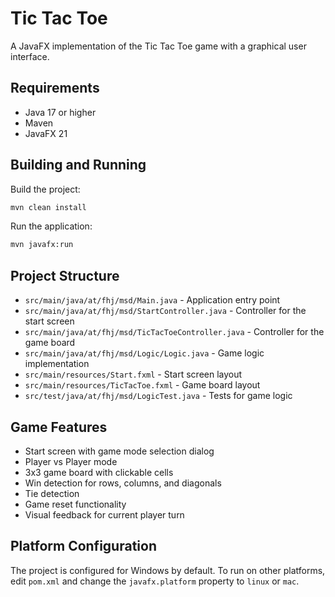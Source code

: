 # Tic Tac Toe

A JavaFX implementation of the Tic Tac Toe game with a graphical user interface.

## Requirements

- Java 17 or higher
- Maven
- JavaFX 21

## Building and Running

Build the project:
```bash
mvn clean install
```

Run the application:
```bash
mvn javafx:run
```

## Project Structure

- `src/main/java/at/fhj/msd/Main.java` - Application entry point
- `src/main/java/at/fhj/msd/StartController.java` - Controller for the start screen
- `src/main/java/at/fhj/msd/TicTacToeController.java` - Controller for the game board
- `src/main/java/at/fhj/msd/Logic/Logic.java` - Game logic implementation
- `src/main/resources/Start.fxml` - Start screen layout
- `src/main/resources/TicTacToe.fxml` - Game board layout
- `src/test/java/at/fhj/msd/LogicTest.java` - Tests for game logic

## Game Features

- Start screen with game mode selection dialog
- Player vs Player mode
- 3x3 game board with clickable cells
- Win detection for rows, columns, and diagonals
- Tie detection
- Game reset functionality
- Visual feedback for current player turn

## Platform Configuration

The project is configured for Windows by default. To run on other platforms, edit `pom.xml` and change the `javafx.platform` property to `linux` or `mac`.
